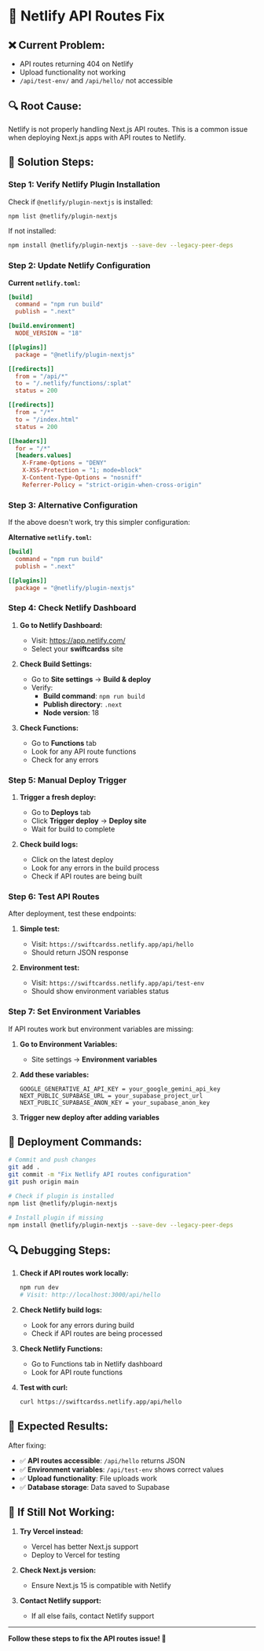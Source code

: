 # 🚨 Netlify API Routes Fix

## ❌ **Current Problem:**
- API routes returning 404 on Netlify
- Upload functionality not working
- `/api/test-env/` and `/api/hello/` not accessible

## 🔍 **Root Cause:**
Netlify is not properly handling Next.js API routes. This is a common issue when deploying Next.js apps with API routes to Netlify.

## 🔧 **Solution Steps:**

### **Step 1: Verify Netlify Plugin Installation**

Check if `@netlify/plugin-nextjs` is installed:
```bash
npm list @netlify/plugin-nextjs
```

If not installed:
```bash
npm install @netlify/plugin-nextjs --save-dev --legacy-peer-deps
```

### **Step 2: Update Netlify Configuration**

**Current `netlify.toml`:**
```toml
[build]
  command = "npm run build"
  publish = ".next"

[build.environment]
  NODE_VERSION = "18"

[[plugins]]
  package = "@netlify/plugin-nextjs"

[[redirects]]
  from = "/api/*"
  to = "/.netlify/functions/:splat"
  status = 200

[[redirects]]
  from = "/*"
  to = "/index.html"
  status = 200

[[headers]]
  for = "/*"
  [headers.values]
    X-Frame-Options = "DENY"
    X-XSS-Protection = "1; mode=block"
    X-Content-Type-Options = "nosniff"
    Referrer-Policy = "strict-origin-when-cross-origin"
```

### **Step 3: Alternative Configuration**

If the above doesn't work, try this simpler configuration:

**Alternative `netlify.toml`:**
```toml
[build]
  command = "npm run build"
  publish = ".next"

[[plugins]]
  package = "@netlify/plugin-nextjs"
```

### **Step 4: Check Netlify Dashboard**

1. **Go to Netlify Dashboard:**
   - Visit: https://app.netlify.com/
   - Select your **swiftcardss** site

2. **Check Build Settings:**
   - Go to **Site settings** → **Build & deploy**
   - Verify:
     - **Build command**: `npm run build`
     - **Publish directory**: `.next`
     - **Node version**: 18

3. **Check Functions:**
   - Go to **Functions** tab
   - Look for any API route functions
   - Check for any errors

### **Step 5: Manual Deploy Trigger**

1. **Trigger a fresh deploy:**
   - Go to **Deploys** tab
   - Click **Trigger deploy** → **Deploy site**
   - Wait for build to complete

2. **Check build logs:**
   - Click on the latest deploy
   - Look for any errors in the build process
   - Check if API routes are being built

### **Step 6: Test API Routes**

After deployment, test these endpoints:

1. **Simple test:**
   - Visit: `https://swiftcardss.netlify.app/api/hello`
   - Should return JSON response

2. **Environment test:**
   - Visit: `https://swiftcardss.netlify.app/api/test-env`
   - Should show environment variables status

### **Step 7: Set Environment Variables**

If API routes work but environment variables are missing:

1. **Go to Environment Variables:**
   - Site settings → **Environment variables**

2. **Add these variables:**
   ```
   GOOGLE_GENERATIVE_AI_API_KEY = your_google_gemini_api_key
   NEXT_PUBLIC_SUPABASE_URL = your_supabase_project_url
   NEXT_PUBLIC_SUPABASE_ANON_KEY = your_supabase_anon_key
   ```

3. **Trigger new deploy after adding variables**

## 🚀 **Deployment Commands:**

```bash
# Commit and push changes
git add .
git commit -m "Fix Netlify API routes configuration"
git push origin main

# Check if plugin is installed
npm list @netlify/plugin-nextjs

# Install plugin if missing
npm install @netlify/plugin-nextjs --save-dev --legacy-peer-deps
```

## 🔍 **Debugging Steps:**

1. **Check if API routes work locally:**
   ```bash
   npm run dev
   # Visit: http://localhost:3000/api/hello
   ```

2. **Check Netlify build logs:**
   - Look for any errors during build
   - Check if API routes are being processed

3. **Check Netlify Functions:**
   - Go to Functions tab in Netlify dashboard
   - Look for API route functions

4. **Test with curl:**
   ```bash
   curl https://swiftcardss.netlify.app/api/hello
   ```

## 🎯 **Expected Results:**

After fixing:
- ✅ **API routes accessible**: `/api/hello` returns JSON
- ✅ **Environment variables**: `/api/test-env` shows correct values
- ✅ **Upload functionality**: File uploads work
- ✅ **Database storage**: Data saved to Supabase

## 🔧 **If Still Not Working:**

1. **Try Vercel instead:**
   - Vercel has better Next.js support
   - Deploy to Vercel for testing

2. **Check Next.js version:**
   - Ensure Next.js 15 is compatible with Netlify

3. **Contact Netlify support:**
   - If all else fails, contact Netlify support

---

**Follow these steps to fix the API routes issue! 🚀** 